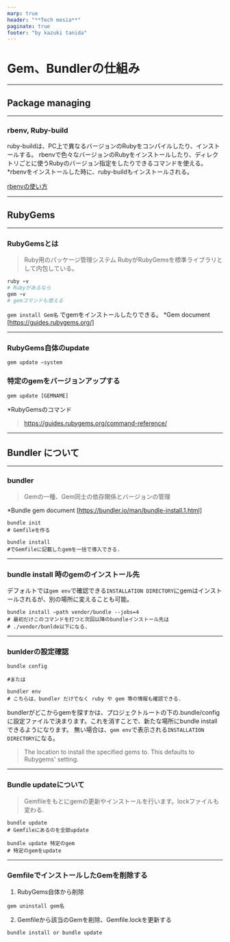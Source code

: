 ```yaml
---
marp: true
header: "**Tech mesia**"
paginate: true
footer: "by kazuki tanida"
---
```


<!-- prerender: true -->
<!-- class: invert -->

# Gem、Bundlerの仕組み

---
## Package managing
---
### rbenv, Ruby-build

ruby-buildは、PC上で異なるバージョンのRubyをコンパイルしたり、インストールする。
rbenvで色々なバージョンのRubyをインストールしたり、ディレクトリごとに使うRubyのバージョン指定をしたりできるコマンドを使える。
*rbenvをインストールした時に、ruby-buildもインストールされる。

[rbenvの使い方](link)

---

## RubyGems
---
### RubyGemsとは
>Ruby用のパッケージ管理システム
>RubyがRubyGemsを標準ライブラリとして内包している。

```ruby
ruby -v
# Rubyがあるなら
gem -v
# gemコマンドも使える
```

`gem install Gem名` でgemをインストールしたりできる。
*Gem document [https://guides.rubygems.org/]

---

### RubyGems自体のupdate
```
gem update —system
```

### 特定のgemをバージョンアップする
```
gem update [GEMNAME]
```

*RubyGemsのコマンド
>https://guides.rubygems.org/command-reference/

---

## Bundler について
---
### bundler
>Gemの一種、Gem同士の依存関係とバージョンの管理

*Bundle gem document [https://bundler.io/man/bundle-install.1.html]

```
bundle init
# Gemfileを作る
```

```
bundle install
#でGemfileに記載したgemを一括で導入できる.
```

---

### bundle install 時のgemのインストール先

デフォルトでは`gem env`で確認できる`INSTALLATION DIRECTORY`にgemはインストールされるが、別の場所に変えることも可能。

```
bundle install —path vendor/bundle --jobs=4
# 最初だけこのコマンドを打つと次回以降のbundleインストール先は
# ./vendor/bunlde以下になる.
```

---

### bunlderの設定確認
```
bundle config

#または

bundler env
# こちらは、bundler だけでなく ruby や gem 等の情報も確認できる.
```

bundlerがどこからgemを探すかは、プロジェクトルートの下の.bundle/configに設定ファイルで決まります。これを消すことで、新たな場所にbundle installできるようになります。
無い場合は、`gem env`で表示される`INSTALLATION DIRECTORY`になる。
>The location to install the specified gems to. This defaults to Rubygems' setting.

---

### Bundle updateについて
>Gemfileをもとにgemの更新やインストールを行います。lockファイルも変わる.

```
bundle update
# Gemfileにあるのを全部update
```

```
bundle update 特定のgem
# 特定のgemをupdate
```

---

### GemfileでインストールしたGemを削除する

1. RubyGems自体から削除
```
gem uninstall gem名
```

2. Gemfileから該当のGemを削除、Gemfile.lockを更新する
```
bundle install or bundle update
```
